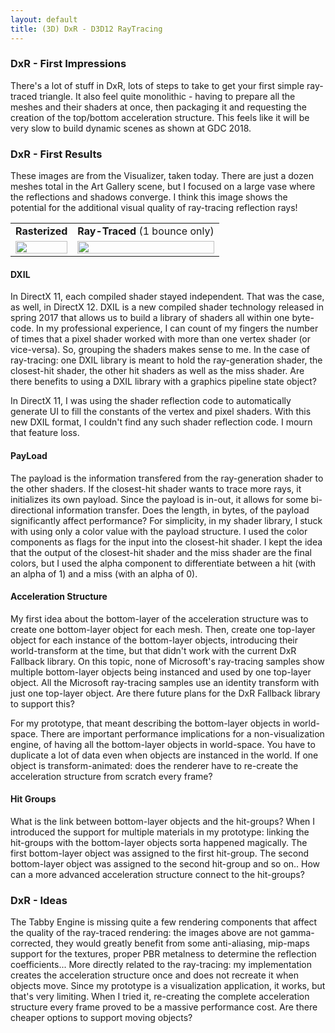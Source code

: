 ```yaml
---
layout: default
title: (3D) DxR - D3D12 RayTracing
---
```


<h3>DxR - First Impressions</h3>
There's a lot of stuff in DxR, lots of steps to take to get your first simple ray-traced triangle. It also feel quite monolithic - having to prepare all the meshes and their shaders at once, then packaging it and requesting the creation of the top/bottom acceleration structure. This feels like it will be very slow to build dynamic scenes as shown at GDC 2018.

<h3>DxR - First Results</h3>
These images are from the Visualizer, taken today. There are just a dozen meshes total in the Art Gallery scene, but I focused on a large vase where the reflections and shadows converge. I think this image shows the potential for the additional visual quality of ray-tracing reflection rays!

<table>
      <tr>
        <td><b>Rasterized</b></td>
        <td><b>Ray-Traced</b> (1 bounce only)</td>
      </tr>
      <tr>
          <td><img width='100%' src="../../../assets/DxR1-Raster.png"/></td>
          <td><img width='100%' src="../../../assets/DxR1-Reflection.png"/></td>
      </tr>
</table>

<h4>DXIL</h4>
In DirectX 11, each compiled shader stayed independent. That was the case, as well, in DirectX 12. DXIL is a new compiled shader technology released in spring 2017 that allows us to build a library of shaders all within one byte-code. In my professional experience, I can count of my fingers the number of times that a pixel shader worked with more than one vertex shader (or vice-versa). So, grouping the shaders makes sense to me. In the case of ray-tracing: one DXIL library is meant to hold the ray-generation shader, the closest-hit shader, the other hit shaders as well as the miss shader. Are there benefits to using a DXIL library with a graphics pipeline state object?

In DirectX 11, I was using the shader reflection code to automatically generate UI to fill the constants of the vertex and pixel shaders. With this new DXIL format, I couldn't find any such shader reflection code. I mourn that feature loss.

<h4>PayLoad</h4>
The payload is the information transfered from the ray-generation shader to the other shaders. If the closest-hit shader wants to trace more rays, it initializes its own payload. Since the payload is in-out, it allows for some bi-directional information transfer. Does the length, in bytes, of the payload significantly affect performance? For simplicity, in my shader library, I stuck with using only a color value with the payload structure. I used the color components as flags for the input into the closest-hit shader. I kept the idea that the output of the closest-hit shader and the miss shader are the final colors, but I used the alpha component to differentiate between a hit (with an alpha of 1) and a miss (with an alpha of 0).

<h4>Acceleration Structure</h4>
My first idea about the bottom-layer of the acceleration structure was to create one bottom-layer object for each mesh. Then, create one top-layer object for each instance of the bottom-layer objects, introducing their world-transform at the time, but that didn't work with the current DxR Fallback library. On this topic, none of Microsoft's ray-tracing samples show multiple bottom-layer objects being instanced and used by one top-layer object. All the Microsoft ray-tracing samples use an identity transform with just one top-layer object. Are there future plans for the DxR Fallback library to support this?

For my prototype, that meant describing the bottom-layer objects in world-space. There are important performance implications for a non-visualization engine, of having all the bottom-layer objects in world-space. You have to duplicate a lot of data even when objects are instanced in the world. If one object is transform-animated: does the renderer have to re-create the acceleration structure from scratch every frame?

<h4>Hit Groups</h4>
What is the link between bottom-layer objects and the hit-groups? When I introduced the support for multiple materials in my prototype: linking the hit-groups with the bottom-layer objects sorta happened magically. The first bottom-layer object was assigned to the first hit-group. The second bottom-layer object was assigned to the second hit-group and so on.. How can a more advanced acceleration structure connect to the hit-groups?

<h3>DxR - Ideas</h3>
The Tabby Engine is missing quite a few rendering components that affect the quality of the ray-traced rendering: the images above are not gamma-corrected, they would greatly benefit from some anti-aliasing, mip-maps support for the textures, proper PBR metalness to determine the reflection coefficients... More directly related to the ray-tracing: my implementation creates the acceleration structure once and does not recreate it when objects move. Since my prototype is a visualization application, it works, but that's very limiting. When I tried it, re-creating the complete acceleration structure every frame proved to be a massive performance cost. Are there cheaper options to support moving objects?
